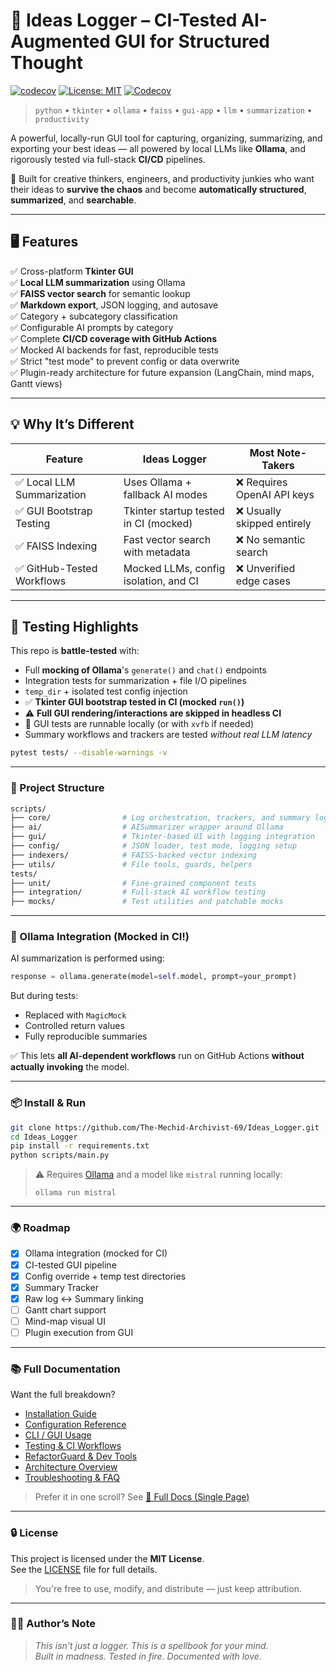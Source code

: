 # 🚀 Ideas Logger – CI-Tested AI-Augmented GUI for Structured Thought

[![codecov](https://codecov.io/gh/angelosdimakos/Ideas_Logger/graph/badge.svg?token=C49N6JTFXY)](https://codecov.io/gh/angelosdimakos/Ideas_Logger)
[![License: MIT](https://img.shields.io/badge/License-MIT-yellow.svg)](LICENSE)
[![Codecov](https://codecov.io/gh/angelosdimakos/Ideas_Logger/graphs/sunburst.svg?token=C49N6JTFXY)](...)


> `python` • `tkinter` • `ollama` • `faiss` • `gui-app` • `llm` • `summarization` • `productivity`

A powerful, locally-run GUI tool for capturing, organizing, summarizing, and exporting your best ideas — all powered by local LLMs like **Ollama**, and rigorously tested via full-stack **CI/CD** pipelines.

🧠 Built for creative thinkers, engineers, and productivity junkies who want their ideas to **survive the chaos** and become **automatically structured**, **summarized**, and **searchable**.

---

## 🖥️ Features

✅ Cross-platform **Tkinter GUI**  
✅ **Local LLM summarization** using Ollama  
✅ **FAISS vector search** for semantic lookup  
✅ **Markdown export**, JSON logging, and autosave  
✅ Category + subcategory classification  
✅ Configurable AI prompts by category  
✅ Complete **CI/CD coverage with GitHub Actions**  
✅ Mocked AI backends for fast, reproducible tests  
✅ Strict "test mode" to prevent config or data overwrite  
✅ Plugin-ready architecture for future expansion (LangChain, mind maps, Gantt views)

---

## 💡 Why It’s Different

| Feature                     | Ideas Logger                           | Most Note-Takers            |
|----------------------------|-----------------------------------------|-----------------------------|
| ✅ Local LLM Summarization | Uses Ollama + fallback AI modes         | ❌ Requires OpenAI API keys |
| ✅ GUI Bootstrap Testing   | Tkinter startup tested in CI (mocked)   | ❌ Usually skipped entirely |
| ✅ FAISS Indexing          | Fast vector search with metadata        | ❌ No semantic search       |
| ✅ GitHub-Tested Workflows | Mocked LLMs, config isolation, and CI   | ❌ Unverified edge cases    |

---

## 🧪 Testing Highlights

This repo is **battle-tested** with:

- Full **mocking of Ollama**'s `generate()` and `chat()` endpoints  
- Integration tests for summarization + file I/O pipelines  
- `temp_dir` + isolated test config injection  
- ✅ **Tkinter GUI bootstrap tested in CI (mocked `run()`)**  
- ⚠️ **Full GUI rendering/interactions are skipped in headless CI**  
- 🧪 GUI tests are runnable locally (or with `xvfb` if needed)  
- Summary workflows and trackers are tested *without real LLM latency*
```bash
pytest tests/ --disable-warnings -v
```

---

### 📁 Project Structure

```bash
scripts/
├── core/                # Log orchestration, trackers, and summary logic
├── ai/                  # AISummarizer wrapper around Ollama
├── gui/                 # Tkinter-based UI with logging integration
├── config/              # JSON loader, test mode, logging setup
├── indexers/            # FAISS-backed vector indexing
├── utils/               # File tools, guards, helpers
tests/
├── unit/                # Fine-grained component tests
├── integration/         # Full-stack AI workflow testing
├── mocks/               # Test utilities and patchable mocks
```

---

### 🧠 Ollama Integration (Mocked in CI!)

AI summarization is performed using:

```python
response = ollama.generate(model=self.model, prompt=your_prompt)
```

But during tests:

- Replaced with `MagicMock`
- Controlled return values
- Fully reproducible summaries

✅ This lets **all AI-dependent workflows** run on GitHub Actions **without actually invoking** the model.

---

### 📦 Install & Run

```bash
git clone https://github.com/The-Mechid-Archivist-69/Ideas_Logger.git
cd Ideas_Logger
pip install -r requirements.txt
python scripts/main.py
```

> ⚠ Requires [Ollama](https://ollama.com/) and a model like `mistral` running locally:
> ```
> ollama run mistral
> ```

---

### 🌍 Roadmap

- [x] Ollama integration (mocked for CI)
- [x] CI-tested GUI pipeline
- [x] Config override + temp test directories
- [x] Summary Tracker
- [x] Raw log ↔ Summary linking
- [ ] Gantt chart support
- [ ] Mind-map visual UI
- [ ] Plugin execution from GUI

---
### 📚 Full Documentation

Want the full breakdown?

- [Installation Guide](docs/install.md)
- [Configuration Reference](docs/config.md)
- [CLI / GUI Usage](docs/usage.md)
- [Testing & CI Workflows](docs/testing.md)
- [RefactorGuard & Dev Tools](docs/dev_tools.md)
- [Architecture Overview](docs/architecture.md)
- [Troubleshooting & FAQ](docs/troubleshooting.md)

> Prefer it in one scroll? See [📘 Full Docs (Single Page)](docs/README_Full.md)
---

### 🔒 License

This project is licensed under the **MIT License**.  
See the [LICENSE](LICENSE) file for full details.

> You're free to use, modify, and distribute — just keep attribution.

---



### 🧙‍♂️ Author’s Note

> _This isn’t just a logger. This is a spellbook for your mind._  
> _Built in madness. Tested in fire. Documented with love._

